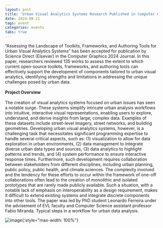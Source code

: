 ```yaml
---
layout: post
title: 'Urban Visual Analytics Systems Research Published in Computer Graphics 2024 Journal'
date: 2024-08-21
tags: event
categories: events
tabs: true
---
```


&ldquo;Assessing the Landscape of Toolkits, Frameworks, and Authoring Tools for Urban Visual Analytics Systems&rdquo; has been accepted for publication by Science Direct (Elsevier) in the Computer Graphics 2024 Journal.  In this paper, researchers reviewed 135 works to assess the extent to which current open-source toolkits, frameworks, and authoring tools can effectively support the development of components tailored to urban visual analytics, identifying strengths and limitations in addressing the unique challenges posed by urban data.<br><br>
<strong>Project Overview</strong><br><br>
The creation of visual analytics systems focused on urban issues has seen a notable surge. These systems simplify intricate urban analysis workflows into intuitive, interactive visual representations, enabling users to explore, understand, and derive insights from large, complex data. Examples of these datasets include street-level imagery, street networks, and building geometries. Developing urban visual analytics systems, however, is a challenging task that necessitates
significant programming expertise to handle several critical aspects, such as: (1) visualization to allow for data exploration in urban environments, (2) data management to integrate diverse urban data types and sources, (3) data analytics to highlight patterns and trends, and (4) system performance to ensure interactive response times. Furthermore, such development requires collaboration between stakeholders from different disciplines, including urban planning, public policy, public health, and climate sciences. The complexity involved and the tendency for these efforts to occur within the framework of one-off collaborations often lead to the creation of monolithic and isolated prototypes that are rarely made publicly available. Such a situation, with a notable lack of emphasis on interoperability as a design requirement, makes it difficult to extend existing systems and integrate discrete components into other tools.
The paper was led by PhD student Leonardo Ferreira under the advisement of EVL faculty and Computer Science assistant professor Fabio Miranda.
Typical steps in a workflow for urban data analysis.

![image](https://www.evl.uic.edu/output/originals/assessingpaperaccepted.png-srcw.jpg){:style="max-width: 100%"}

